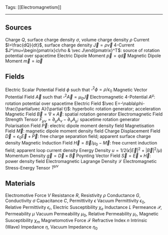 Tags: [[Electromagnetism]]
___
## Sources
Charge $Q$, surface charge density $\sigma$, volume charge density $\rho$
Current $I=\frac{dQ}{dt}$, surface charge density $\vec J=\rho\vec v$
4-Current $J^\mu=\begin{pmatrix}c\rho & \vec J\end{pmatrix}^T$: source of rotation potential over spacetime
Electric Dipole Moment $\vec p=q\vec d$
Magnetic Dipole Moment $\vec m=i\vec a$
## Fields
Electric Scalar Potential Field $\phi$ such that $\square^2\phi=\rho/\epsilon_0$
Magnetic Vector Potential Field $\vec A$ such that $\square^2\vec A=\mu_0\vec J$
Electromagnetic 4-Potential $A^\mu$: rotation potential over spacetime
Electric Field $\vec E=-\nabla\phi-\frac{\partial\vec A}{\partial t}$: hyperbolic rotation generator; acceleration
Magnetic Field $\vec B=\nabla\times\vec A$: spatial rotation generator
Electromagnetic Field Strength Tensor $F_{\mu\nu}=\partial_\mu A_\nu-\partial_\nu A_\mu$: spacetime rotation generator
Polarisation Field $\vec P$: electric dipole moment density field
Magnetisation Field $\vec M$: magnetic dipole moment density field
Charge Displacement Field $\vec D=\epsilon_0\vec E+\vec P$: free charge separation field; apparent surface charge density
Magnetic Induction Field $\vec H=\vec B/\mu_0-\vec M$: free current induction field; apparent loop current density
Energy Density $u=1/2(\epsilon|\vec E|^2+|\vec B|^2/\mu)$
Momentum Density $\vec g=\vec D\times\vec B$
Poynting Vector Field $\vec S=\vec E\times\vec H$: power density field
Electromagnetic Lagrange Density $\mathcal L$
Electromagnetic Stress-Energy Tensor $T^{\mu\nu}$
## Materials
Electromotive Force $V$
Resistance $R$, Resistivity $\rho$
Conductance $G$, Conductivity $\sigma$
Capacitance $C$, Permittivity $\epsilon$
Vacuum Permittivity $\epsilon_0$, Relative Permittivity $\epsilon_r$, Electric Susceptibility $\chi_e$
Inductance $L$
Permeance $\mathcal P$, Permeability $\mu$
Vacuum Permeability $\mu_0$, Relative Permeability $\mu_r$, Magnetic Susceptibility $\chi_m$
Magnetomotive Force $\mathcal F$
Refractive Index $n$
Intrinsic (Wave) Impedance $\eta$, Vacuum Impedance $\eta_0$
